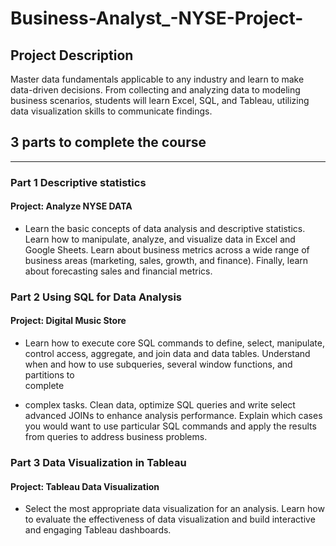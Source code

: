 # Business-Analyst_-NYSE-Project-

## Project Description
Master data fundamentals applicable to any industry and learn to make data-driven decisions. From collecting and analyzing data to modeling business scenarios, students will learn Excel, SQL, and Tableau, utilizing data visualization skills to communicate findings.


## 3 parts to complete the course

---------------------------------------------------------------------------------------------------------------------------------------------------------------------------------------------------------------------------

### Part 1 Descriptive statistics

#### **Project: Analyze NYSE DATA** 
- Learn the basic concepts of data analysis and descriptive statistics. Learn how to manipulate, analyze, and visualize data in Excel and Google Sheets. Learn about business metrics across a wide range of business areas (marketing, sales, growth, and finance). Finally, learn about forecasting sales and financial metrics.



### Part 2 Using SQL for Data Analysis

#### **Project: Digital Music Store**

- Learn how to execute core SQL commands to define, select, manipulate, control access, aggregate, and join data and data tables. Understand when and how to use subqueries, several window functions, and partitions to   
  complete 

- complex tasks. Clean data, optimize SQL queries and write select advanced JOINs to enhance analysis performance. Explain which cases you would want to use particular SQL commands and apply the results from queries to 
  address business problems.


### Part 3 Data Visualization in Tableau

#### **Project: Tableau Data Visualization**

- Select the most appropriate data visualization for an analysis. Learn how to evaluate the effectiveness of data visualization and build interactive and engaging Tableau dashboards.

